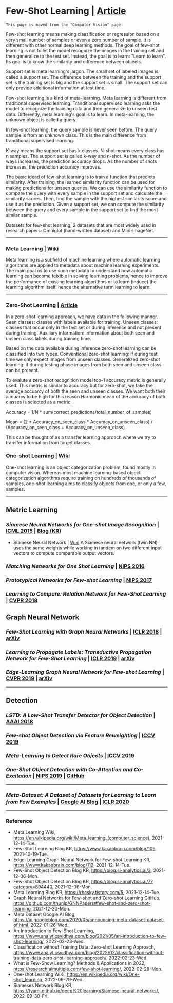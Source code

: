 # Few-Shot Learning | [Article](https://www.analyticsvidhya.com/blog/2021/05/an-introduction-to-few-shot-learning/)
`This page is moved from the "Computer Vision" page.`

Few-shot learning means making classification or regression based on a very small number of samples or even a zero number of  sample. It is different with other normal deep learning methods. The goal of few-shot learning is not to let the model recognize the images in the training set and then generalize to the test set. Instead, the goal is to learn: "Learn to learn". Its goal is to know the similarity and difference between objects.

Support set is meta learning's jargon. The small set of labeled images is called a support set. The difference between the training and the support set is the training set is big and the support set is small. The support set can only provide additional information at test time.

Few-shot learning is a kind of meta-learning. Meta learning is different from traditional supervised learning. Tranditional supervised learning asks the model to recognize the training data and then generalize to unseen test data. Differently, meta learning's goal is to learn. In meta-learning, the unknown object is called a query.

In few-shot learning, the query sample is never seen before. The query sample is from an unknown class. This is the main difference from tranditional supervised learning.

K-way means the support set has k classes. N-shot means every class has n samples. The support set is called k-way and n-shot. As the number of ways increases, the prediction accuracy drops. As the number of shots increases, the prediction accuracy improves.

The basic idead of few-shot learning is to train a function that predicts similarity. After training, the learned similarity function can be used for making predictions for unseen queries. We can use the similarity function to compare the query with every sample in the support set and calculate the similarity scores. Then, find the sample with the highest similarity score and use it as the prediction. Given a support set, we can compute the similarity between the query and every sample in the support set to find the most similar sample.

Datasets for few-shot learning; 2 datasets that are most widely used in research papers: Omniglot (hand-written dataset) and Mini-ImageNet.

----------

### Meta Learning | [Wiki](https://en.wikipedia.org/wiki/Meta_learning_(computer_science))
Meta learning is a subfield of machine learning where automatic learning algorithms are applied to metadata about machine learning experiments. The main goal os to use such metadata to understand how automatic learning can become felxible in solving learning problems, hence to improve the performance of existing learning algorithms or to learn (induce) the learning algorithm itself, hence the alternative term learning to learn.

----------

### Zero-Shot Learning | [Article](https://www.analyticsvidhya.com/blog/2022/02/classification-without-training-data-zero-shot-learning-approach/)

In a zero-shot learning approach, we have data in the following manner. Seen classes: classes with labels available for training. Unseen classes: classes that occur only in the test set or during inference and not present during training. Auxiliary information: information about both seen and unseen class labels during training time.

Based on the data available during inference zero-shot learning can be classified into two types. Conventional zero-shot learning: if during test time we only expect images from unseen classes. Generalized zero-shot learning: if during testing phase images from both seen and unseen class can be present.

To evalute a zero-shot recognition model top-1 accuracy metric is generally used. This metric is similar to accuracy but for zero-shot, we take the average accuarcy of both the seen and unseen classes. We want both their accuarcy to be high for this reason Harmonic mean of the accuracy of both classes is selected as a metric. 

Accuracy = 1/N * sum(correct_predictions/total_number_of_samples)

Mean = (2 * Accuracy_on_seen_class * Accuracy_on_unseen_class) / (Accuracy_on_seen_class + Accuracy_on_unseen_class)

This can be thought of as a transfer learning approach where we try to transfer information from target classes.

### One-shot Learning | [Wiki](https://en.wikipedia.org/wiki/One-shot_learning)
One-shot learning is an object categorization problem, found mostly in computer vision. Whereas most machine learning-based object categorization algorithms require training on hundreds of thousands of samples, one-shot learning aims to classify objects from one, or only a few, samples.

----------

## Metric Learning
### *Siamese Neural Networks for One-shot Image Recognition* | [ICML 2015](https://www.cs.cmu.edu/~rsalakhu/papers/oneshot1.pdf) | [Blog (KR)](https://tyami.github.io/deep%20learning/Siamese-neural-networks/)

- Siamese Neural Network | [Wiki](https://en.wikipedia.org/wiki/Siamese_neural_network)
A Siamese neural network (twin NN) uses the same weights while working in tandem on two different input vectors to compute comparable output vectors.

### *Matching Networks for One Shot Learning* | [NIPS 2016](https://proceedings.neurips.cc/paper/2016/file/90e1357833654983612fb05e3ec9148c-Paper.pdf)

### *Prototypical Networks for Few-shot Learning* | [NIPS 2017](https://papers.nips.cc/paper/2017/file/cb8da6767461f2812ae4290eac7cbc42-Paper.pdf)

### *Learning to Compare: Relation Network for Few-Shot Learning* | [CVPR 2018](https://openaccess.thecvf.com/content_cvpr_2018/papers/Sung_Learning_to_Compare_CVPR_2018_paper.pdf)

## Graph Neural Network

### *Few-Shot Learning with Graph Neural Networks* | [ICLR 2018](https://openreview.net/pdf?id=BJj6qGbRW) | [arXiv](https://arxiv.org/abs/1711.04043)

### *Learning to Propagate Labels: Transductive Propagation Network for Few-Shot Learning* | [ICLR 2019](https://openreview.net/pdf?id=SyVuRiC5K7) | [arXiv](https://arxiv.org/abs/1805.10002)

### *Edge-Learning Graph Neural Network for Few-shot Learning* | [CVPR 2019](https://openaccess.thecvf.com/content_CVPR_2019/papers/Kim_Edge-Labeling_Graph_Neural_Network_for_Few-Shot_Learning_CVPR_2019_paper.pdf) | [arXiv](https://arxiv.org/pdf/1905.01436.pdf)

----------

## Detection
### *LSTD: A Low-Shot Transfer Detector for Object Detection* | [AAAI 2018](https://www.aaai.org/ocs/index.php/AAAI/AAAI18/paper/viewFile/16778/16580)

### *Few-shot Object Detection via Feature Reweighting* | [ICCV 2019](https://openaccess.thecvf.com/content_ICCV_2019/papers/Kang_Few-Shot_Object_Detection_via_Feature_Reweighting_ICCV_2019_paper.pdf)

### *Meta-Learning to Detect Rare Objects* | [ICCV 2019](https://openaccess.thecvf.com/content_ICCV_2019/papers/Wang_Meta-Learning_to_Detect_Rare_Objects_ICCV_2019_paper.pdf)

### *One-Shot Object Detection with Co-Attention and Co-Excitation* | [NIPS 2019](https://openreview.net/pdf?id=Hye3UNrlLS) | [GitHub](https://github.com/timy90022/One-Shot-Object-Detection)

----------

### *Meta-Dataset: A Dataset of Datasets for Learning to Learn from Few Examples* | [Google AI Blog](https://ai.googleblog.com/2020/05/announcing-meta-dataset-dataset-of.html) | [ICLR 2020](chrome-extension://efaidnbmnnnibpcajpcglclefindmkaj/viewer.html?pdfurl=https%3A%2F%2Fopenreview.net%2Fattachment%3Fid%3DrkgAGAVKPr%26name%3Doriginal_pdf&clen=1281351)

---

### Reference
- Meta Learning Wiki, https://en.wikipedia.org/wiki/Meta_learning_(computer_science), 2021-12-14-Tue.
- Few-Shot Learning Blog KR, https://www.kakaobrain.com/blog/106, 2021-10-19-Tue.
- Edge-Learning Graph Neural Network for Few-shot Learning KR, https://www.kakaobrain.com/blog/112, 2021-12-14-Tue.
- Few-Shot Object Detection Blog KR, https://blog.si-analytics.ai/3, 2021-12-06-Mon.
- Few-Shot Object Detection Blog KR, https://blog.si-analytics.ai/7?category=894440, 2021-12-06-Mon.
- Meta Learning Blog KR, https://rhcsky.tistory.com/5, 2021-12-14-Tue.
- Graph Neural Networks for Few-shot and Zero-shot Learning GitHub, https://github.com/thunlp/GNNPapers#few-shot-and-zero-shot-learning, 2021-12-20-Mon.
- Meta Dataset Google AI Blog, https://ai.googleblog.com/2020/05/announcing-meta-dataset-dataset-of.html, 2022-01-26-Wed.
- An Introduction to Few-Shot Learning, https://www.analyticsvidhya.com/blog/2021/05/an-introduction-to-few-shot-learning/, 2022-02-23-Wed.
- Classification without Training Data: Zero-shot Learning Approach, https://www.analyticsvidhya.com/blog/2022/02/classification-without-training-data-zero-shot-learning-approach/, 2022-02-23-Wed.
- What is Few-Show Learning? Methods & Applications in 2022, https://research.aimultiple.com/few-shot-learning/, 2022-02-28-Mon.
- One-shot Learning WiKi, https://en.wikipedia.org/wiki/One-shot_learning, 2022-06-29-Wed.
- Siameses Network Blog KR, https://tyami.github.io/deep%20learning/Siamese-neural-networks/, 2022-09-30-Fri.
